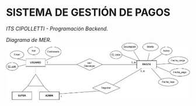 # SISTEMA DE GESTIÓN DE PAGOS
_ITS CIPOLLETTI - Programación Backend_.

_Diagrama de MER_.
![MER - Sistema de Gestión de Pagos](/src/assets/sistema_gestion_MER.png)